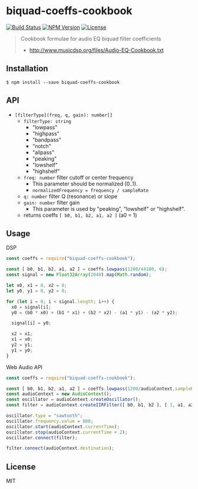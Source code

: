 # biquad-coeffs-cookbook
[![Build Status](https://img.shields.io/travis/mohayonao/biquad-coeffs.svg?style=flat-square)](https://travis-ci.org/mohayonao/biquad-coeffs)
[![NPM Version](https://img.shields.io/npm/v/biquad-coeffs-cookbook.svg?style=flat-square)](https://www.npmjs.org/package/biquad-coeffs-cookbook)
[![License](https://img.shields.io/badge/license-MIT-brightgreen.svg?style=flat-square)](http://mohayonao.mit-license.org/)

> Cookbook formulae for audio EQ biquad filter coefficients
> - http://www.musicdsp.org/files/Audio-EQ-Cookbook.txt

## Installation

```
$ npm install --save biquad-coeffs-cookbook
```

## API
  - `[filterType](freq, q, gain): number[]`
    - `filterType: string`
      - "lowpass"
      - "highpass"
      - "bandpass"
      - "notch"
      - "allpass"
      - "peaking"
      - "lowshelf"
      - "highshelf"
    - `freq: number` filter cutoff or center frequency
      - This parameter should be normalized (0..1).
      - `normalizedFrequency = frequency / sampleRate`
    - `q: number` filter Q (resonance) or slope
    - `gain: number` filter gain
      - This parameter is used by "peaking", "lowshelf" or "highshelf".
    - returns coeffs `[ b0, b1, b2, a1, a2 ]` (a0 = 1)

## Usage

DSP

```js
const coeffs = require("biquad-coeffs-cookbook");

const [ b0, b1, b2, a1, a2 ] = coeffs.lowpass(1200/44100, 6);
const signal = new Float32Array(2048).map(Math.random);

let x0, x1 = 0, x2 = 0;
let y0, y1 = 0, y2 = 0;

for (let i = 0; i < signal.length; i++) {
  x0 = signal[i];
  y0 = (b0 * x0) + (b1 * x1) + (b2 * x2) - (a1 * y1) - (a2 * y2);

  signal[i] = y0;

  x2 = x1;
  x1 = x0;
  y2 = y1;
  y1 = y0;
}
```

Web Audio API

```js
const coeffs = require("biquad-coeffs-cookbook");

const [ b0, b1, b2, a1, a2 ] = coeffs.lowpass(1200/audioContext.sampleRate, 6);
const audioContext = new AudioContext();
const oscillator = audioContext.createOscillator();
const filter = audioContext.createIIRFilter([ b0, b1, b2 ], [ 1, a1, a2 ]);

oscillator.type = "sawtooth";
oscillator.frequency.value = 880;
oscillator.start(audioContext.currentTime);
oscillator.stop(audioContext.currentTime + 2);
oscillator.connect(filter);

filter.connect(audioContext.destination);
```

## License

MIT
